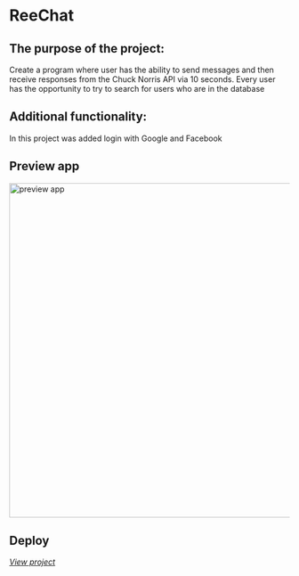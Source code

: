 # ReeChat

## The purpose of the project: 

Create a program where user has the ability to send messages and then receive responses from the Chuck Norris API via 10 seconds. 
Every user has the opportunity to try to search for users who are in the database

## Additional functionality:

In this project was added login with Google and Facebook

## Preview app

<img src='https://firebasestorage.googleapis.com/v0/b/instagram-clone-d22b8.appspot.com/o/posts%2FxqtPZozyMOLccTB0yUEa.jpeg?alt=media&token=59e247b8-f077-4f50-8a1f-5d791175bbbf' width='600' alt='preview app'>

## Deploy

*[View project](https://reechart-cf5fb.web.app)*
